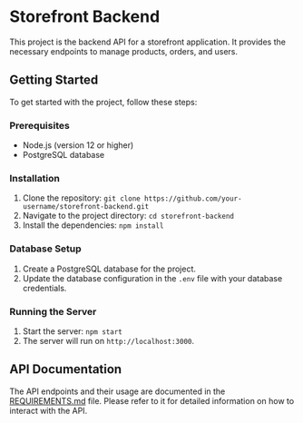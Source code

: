 # Storefront Backend

This project is the backend API for a storefront application. It provides the necessary endpoints to manage products, orders, and users.

## Getting Started

To get started with the project, follow these steps:

### Prerequisites

- Node.js (version 12 or higher)
- PostgreSQL database

### Installation

1. Clone the repository: `git clone https://github.com/your-username/storefront-backend.git`
2. Navigate to the project directory: `cd storefront-backend`
3. Install the dependencies: `npm install`

### Database Setup

1. Create a PostgreSQL database for the project.
2. Update the database configuration in the `.env` file with your database credentials.

### Running the Server

1. Start the server: `npm start`
2. The server will run on `http://localhost:3000`.

## API Documentation

The API endpoints and their usage are documented in the [REQUIREMENTS.md](REQUIREMENTS.md) file. Please refer to it for detailed information on how to interact with the API.
